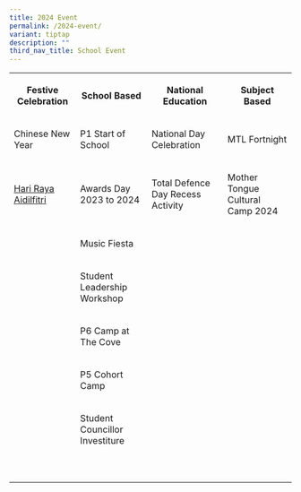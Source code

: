 ```yaml
---
title: 2024 Event
permalink: /2024-event/
variant: tiptap
description: ""
third_nav_title: School Event
---
```

<table style="minWidth: 100px">
<colgroup>
<col>
<col>
<col>
<col>
</colgroup>
<tbody>
<tr>
<th rowspan="1" colspan="1">
<p>Festive Celebration</p>
</th>
<th rowspan="1" colspan="1">
<p>School Based</p>
</th>
<th rowspan="1" colspan="1">
<p>National Education</p>
</th>
<th rowspan="1" colspan="1">
<p>Subject Based</p>
</th>
</tr>
<tr>
<td rowspan="1" colspan="1">
<p>Chinese New Year</p>
</td>
<td rowspan="1" colspan="1">
<p>P1 Start of School</p>
</td>
<td rowspan="1" colspan="1">
<p>National Day Celebration</p>
</td>
<td rowspan="1" colspan="1">
<p>MTL Fortnight</p>
</td>
</tr>
<tr>
<td rowspan="1" colspan="1">
<p><a href="/hari-raya-aidilfitri/" rel="noopener noreferrer nofollow" target="_blank">Hari Raya Aidilfitri</a>
</p>
</td>
<td rowspan="1" colspan="1">
<p>Awards Day 2023 to 2024</p>
</td>
<td rowspan="1" colspan="1">
<p>Total Defence Day Recess Activity</p>
</td>
<td rowspan="1" colspan="1">
<p>Mother Tongue Cultural Camp 2024</p>
</td>
</tr>
<tr>
<td rowspan="1" colspan="1">
<p></p>
</td>
<td rowspan="1" colspan="1">
<p>Music Fiesta</p>
</td>
<td rowspan="1" colspan="1">
<p></p>
</td>
<td rowspan="1" colspan="1">
<p></p>
</td>
</tr>
<tr>
<td rowspan="1" colspan="1">
<p></p>
</td>
<td rowspan="1" colspan="1">
<p>Student Leadership Workshop</p>
</td>
<td rowspan="1" colspan="1">
<p></p>
</td>
<td rowspan="1" colspan="1">
<p></p>
</td>
</tr>
<tr>
<td rowspan="1" colspan="1">
<p></p>
</td>
<td rowspan="1" colspan="1">
<p>P6 Camp at The Cove</p>
</td>
<td rowspan="1" colspan="1">
<p></p>
</td>
<td rowspan="1" colspan="1">
<p></p>
</td>
</tr>
<tr>
<td rowspan="1" colspan="1">
<p></p>
</td>
<td rowspan="1" colspan="1">
<p>P5 Cohort Camp</p>
</td>
<td rowspan="1" colspan="1">
<p></p>
</td>
<td rowspan="1" colspan="1">
<p></p>
</td>
</tr>
<tr>
<td rowspan="1" colspan="1">
<p></p>
</td>
<td rowspan="1" colspan="1">
<p>Student Councillor Investiture</p>
</td>
<td rowspan="1" colspan="1">
<p></p>
</td>
<td rowspan="1" colspan="1">
<p></p>
</td>
</tr>
<tr>
<td rowspan="1" colspan="1">
<p></p>
</td>
<td rowspan="1" colspan="1">
<p></p>
</td>
<td rowspan="1" colspan="1">
<p></p>
</td>
<td rowspan="1" colspan="1">
<p></p>
</td>
</tr>
<tr>
<td rowspan="1" colspan="1">
<p></p>
</td>
<td rowspan="1" colspan="1">
<p></p>
</td>
<td rowspan="1" colspan="1">
<p></p>
</td>
<td rowspan="1" colspan="1">
<p></p>
</td>
</tr>
</tbody>
</table>
<p></p>